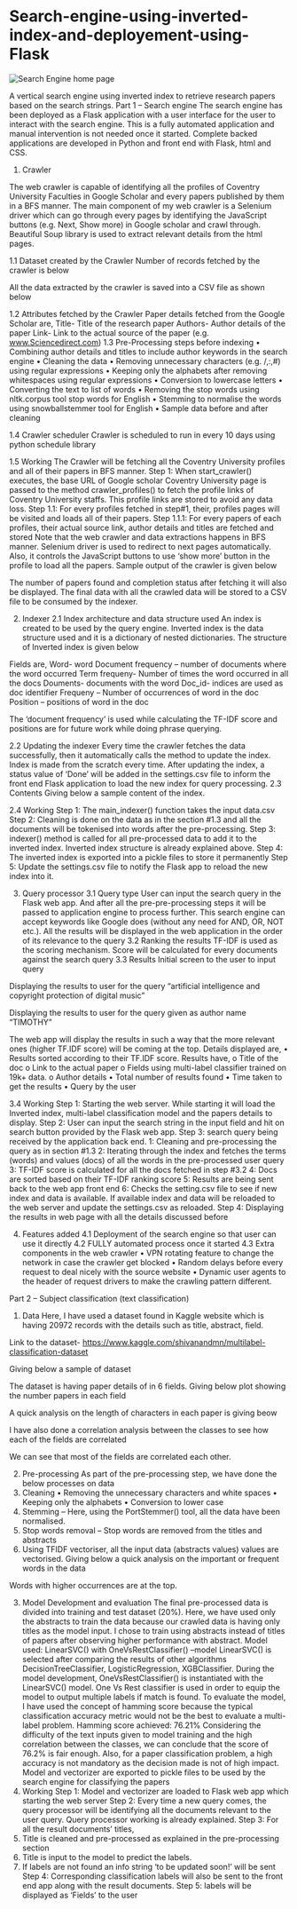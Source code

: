 # Search-engine-using-inverted-index-and-deployement-using-Flask
![Search Engine home page](https://github.com/johnykjose/Search-engine-using-inverted-index-and-deployement-using-Flask-in-python/blob/main/images/se_home.png?raw=true)

A vertical search engine using inverted index to retrieve research papers based on the search strings. 
Part 1 – Search engine
The search engine has been deployed as a Flask application with a user interface for the user to interact with the search engine. This is a fully automated application and manual intervention is not needed once it started. Complete backed applications are developed in Python and front end with Flask, html and CSS.
1.	Crawler

The web crawler is capable of identifying all the profiles of Coventry University Faculties in Google Scholar and every papers published by them in a BFS manner. The main component of my web crawler is a Selenium driver which can go through every pages by identifying the JavaScript buttons (e.g. Next, Show more) in Google scholar and crawl through. Beautiful Soup library is used to extract relevant details from the html pages. 

1.1	Dataset created by the Crawler
Number of records fetched by the crawler is below
 
All the data extracted by the crawler is saved into a CSV file as shown below
 


1.2	Attributes fetched by the Crawler
Paper details fetched from the Google Scholar are,
Title- Title of the research paper
Authors- Author details of the paper
Link- Link to the actual source of the paper (e.g. www.Sciencedirect.com)
1.3	Pre-Processing steps before indexing
•	Combining  author details and titles to include author keywords in the search engine
•	Cleaning the data
•	Removing unnecessary characters (e.g. /,:,#) using regular expressions
•	Keeping only the alphabets after removing whitespaces using regular expressions
•	Conversion to lowercase letters
•	Converting the text to list of words
•	Removing the stop words using nltk.corpus tool stop words for English
•	Stemming to normalise the words using snowballstemmer tool for English
•	Sample data before and after cleaning
 


1.4	Crawler scheduler
Crawler is scheduled to run in every 10 days using python schedule library
 
1.5	Working
The Crawler will be fetching all the Coventry University profiles and all of their papers in BFS manner. 
Step 1:  When start_crawler() executes, the base URL of Google scholar Coventry University page is passed to the method crawler_profiles() to fetch the profile links of Coventry University staffs. This profile links are stored to avoid any data loss.
Step 1.1: For every profiles fetched in step#1, their, profiles pages will be visited and loads all of their papers.
Step 1.1.1: For every papers of each profiles, their actual source link, author details and titles are fetched and stored
Note that the web crawler and data extractions happens in BFS manner. Selenium driver is used to redirect to next pages automatically. Also, it controls the JavaScript buttons to use ‘show more’ button in the profile to load all the papers. Sample output of the crawler is given below
 
The number of papers found and completion status after fetching it will also be displayed. The final data with all the crawled data will be stored to a CSV file to be consumed by the indexer.
	       
2.	Indexer
2.1	Index architecture and data structure used
An index is created to be used by the query engine. Inverted index is the data structure used and it is a dictionary of nested dictionaries. The structure of Inverted index is given below
 

Fields are,
Word- word
Document frequency – number of documents where the word occurred
Term frequeny- Number of times the word occurred in all the docs
Douments- documents with the word
Doc_id- indices are used as doc identifier
Frequeny – Number of occurrences of word in the doc
Position – positions of word in the doc

The ‘document frequency’ is used while calculating the TF-IDF score and positions are for future work while doing phrase querying.

2.2	Updating the indexer
Every time the crawler fetches the data successfully, then it automatically calls the method to update the index. Index is made from the scratch every time. After updating the index, a status value of ‘Done’ will be added in the settings.csv file to inform the front end Flask application to load the new index for query processing.
2.3	Contents
Giving below a sample content of the index.
 
2.4	Working
Step 1: The main_indexer() function takes the input data.csv
Step 2: Cleaning is done on the data as in the section #1.3 and all the documents will be tokenised into words after the pre-processing.
Step 3: indexer() method is called for all pre-processed data to add it to the inverted index. Inverted index structure is already explained above.
Step 4: The inverted index is exported into a pickle files to store it permanently
Step 5: Update the settings.csv file to notify the Flask app to reload the new index into it.

3.	Query processor
3.1	Query type
User can input the search query in the Flask web app. And after all the pre-pre-processing steps it will be passed to application engine to process further. This search engine can accept keywords like Google does (without any need for AND, OR, NOT etc.). All the results will be displayed in the web application in the order of its relevance to the query
3.2	Ranking the results
TF-IDF is used as the scoring mechanism. Score will be calculated for every documents against the search query
3.3	Results
Initial screen to the user to input query
 


Displaying the results to user for the query “artificial intelligence and copyright protection of digital music”
 











Displaying the results to user for the query given as author name “TIMOTHY”

 
The web app will display the results in such a way that the more relevant ones (higher  TF.IDF score) will be coming at the top. Details displayed are,
•	Results sorted according to their TF.IDF score. Results have,
o	Title of the doc
o	Link to the actual paper
o	Fields using multi-label classifier trained on 19k+ data.
o	Author details
•	Total number of results found
•	Time taken to get the results
•	Query by the user

3.4	Working
Step 1: Starting the web server. While starting it will load the Inverted index, multi-label classification model and the papers details to display.
Step 2: User can input the search string in the input field and hit on search button provided by the Flask web app.
Step 3: search query being received by the application back end.
1: Cleaning and pre-processing the query as in section #1.3
2: Iterating through the index and fetches the terms (words) and values (docs) of all the words in the pre-processed user query
3: TF-IDF score is calculated for all the docs fetched in step #3.2
4: Docs are sorted based on their TF-IDF ranking score
5: Results are being sent back to the web app front end
6: Checks the setting.csv file to see if new index and data is available. If available index and data will be reloaded to the web server and update the settings.csv as reloaded.
  Step 4: Displaying the results in web page with all the details discussed before

4.	Features added
4.1	Deployment of the search engine so that user can use it directly
4.2	FULLY automated process once it started
4.3	Extra components in the web crawler
•	VPN rotating feature to change the network in case the crawler get blocked
•	Random delays before every request to deal nicely with the source website
•	Dynamic user agents to the header of request drivers to make the crawling pattern different.

Part 2 – Subject classification (text classification)

1.	Data
Here, I have used a dataset found in Kaggle website which is having 20972 records with the details such as title, abstract, field.

Link to the dataset- https://www.kaggle.com/shivanandmn/multilabel-classification-dataset

Giving below a sample of dataset
 

The dataset is having paper details of in 6 fields. Giving below plot showing the number papers in each field
 

A quick analysis on the length of characters in each paper is giving beow
 
I have also done a correlation analysis between the classes to see how each of the fields are correlated
 
We can see that most of the fields are correlated each other.

2.	Pre-processing
As part of the pre-processing step, we have done the below processes on data
1.	Cleaning
•	Removing the unnecessary characters and white spaces
•	Keeping only the alphabets
•	Conversion to lower case
2.	Stemming – Here, using the PortStemmer() tool, all the data have been normalised.
3.	Stop words removal – Stop words are removed from the titles and abstracts
4.	Using TFIDF vectoriser, all the input data (abstracts values) values are vectorised.
Giving below a quick analysis on the important or frequent words in the data
 
Words with higher occurrences are at the top.

3.	Model Development and evaluation
The final pre-processed data is divided into training and test dataset (20%). Here, we have used only the abstracts to train the data because our crawled data is having only titles as the model input. I chose to train using abstracts instead of titles of papers after observing higher performance with abstract.
Model used:  LinearSVC() with OneVsRestClassifier() –model LinearSVC() is selected after comparing the results of other algorithms DecisionTreeClassifier, LogisticRegression, XGBClassifier.
During the model development, OneVsRestClassifier() is instantiated with the LinearSVC() model. One Vs Rest classifier is used in order to equip the model to output multiple labels if match is found. 
To evaluate the model, I have used the concept of hamming score because the typical classification accuracy metric would not be the best to evaluate a multi-label problem. 
Hamming score achieved: 76.21%
Considering the difficulty of the text inputs given to model training and the high correlation between the classes, we can conclude that the score of 76.2% is fair enough. Also, for a paper classification problem, a high accuracy is not mandatory as the decision made is not of high impact.
Model and vectorizer are exported to pickle files to be used by the search engine for classifying the papers 
4.	Working
Step 1: Model and vectorizer are loaded to Flask web app which starting the web server
Step 2: Every time a new query comes, the query processor will be identifying all the documents relevant to the user query. Query processor working is already explained. 
Step 3: For all the result documents’ titles,
1.	Title is cleaned and pre-processed as explained in the pre-processing section
2.	Title is input to the model to predict the labels.
3.	If labels are not found an info string ‘to be updated soon!’ will be sent
Step 4: Corresponding classification labels will also be sent to the front end app along with the result documents.
Step 5: labels will be displayed as ‘Fields’ to the user
